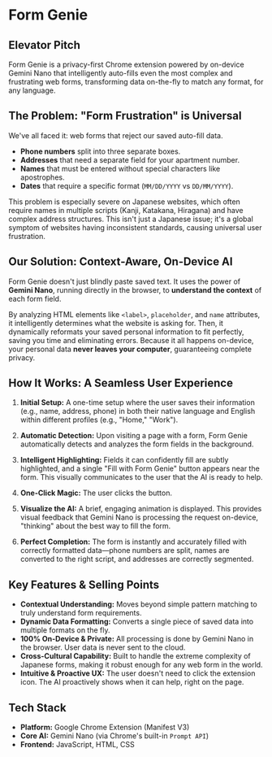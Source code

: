 # Form Genie

## Elevator Pitch
Form Genie is a privacy-first Chrome extension powered by on-device Gemini Nano that intelligently auto-fills even the most complex and frustrating web forms, transforming data on-the-fly to match any format, for any language.

## The Problem: "Form Frustration" is Universal
We've all faced it: web forms that reject our saved auto-fill data.
*   **Phone numbers** split into three separate boxes.
*   **Addresses** that need a separate field for your apartment number.
*   **Names** that must be entered without special characters like apostrophes.
*   **Dates** that require a specific format (`MM/DD/YYYY` vs `DD/MM/YYYY`).

This problem is especially severe on Japanese websites, which often require names in multiple scripts (Kanji, Katakana, Hiragana) and have complex address structures. This isn't just a Japanese issue; it's a global symptom of websites having inconsistent standards, causing universal user frustration.

## Our Solution: Context-Aware, On-Device AI
Form Genie doesn't just blindly paste saved text. It uses the power of **Gemini Nano**, running directly in the browser, to **understand the context** of each form field.

By analyzing HTML elements like `<label>`, `placeholder`, and `name` attributes, it intelligently determines what the website is asking for. Then, it dynamically reformats your saved personal information to fit perfectly, saving you time and eliminating errors. Because it all happens on-device, your personal data **never leaves your computer**, guaranteeing complete privacy.

## How It Works: A Seamless User Experience
1.  **Initial Setup:** A one-time setup where the user saves their information (e.g., name, address, phone) in both their native language and English within different profiles (e.g., "Home," "Work").

2.  **Automatic Detection:** Upon visiting a page with a form, Form Genie automatically detects and analyzes the form fields in the background.

3.  **Intelligent Highlighting:** Fields it can confidently fill are subtly highlighted, and a single "Fill with Form Genie" button appears near the form. This visually communicates to the user that the AI is ready to help.

4.  **One-Click Magic:** The user clicks the button.

5.  **Visualize the AI:** A brief, engaging animation is displayed. This provides visual feedback that Gemini Nano is processing the request on-device, "thinking" about the best way to fill the form.

6.  **Perfect Completion:** The form is instantly and accurately filled with correctly formatted data—phone numbers are split, names are converted to the right script, and addresses are correctly segmented.

## Key Features & Selling Points
*   **Contextual Understanding:** Moves beyond simple pattern matching to truly understand form requirements.
*   **Dynamic Data Formatting:** Converts a single piece of saved data into multiple formats on the fly.
*   **100% On-Device & Private:** All processing is done by Gemini Nano in the browser. User data is never sent to the cloud.
*   **Cross-Cultural Capability:** Built to handle the extreme complexity of Japanese forms, making it robust enough for any web form in the world.
*   **Intuitive & Proactive UX:** The user doesn't need to click the extension icon. The AI proactively shows when it can help, right on the page.

## Tech Stack
*   **Platform:** Google Chrome Extension (Manifest V3)
*   **Core AI:** Gemini Nano (via Chrome's built-in `Prompt API`)
*   **Frontend:** JavaScript, HTML, CSS